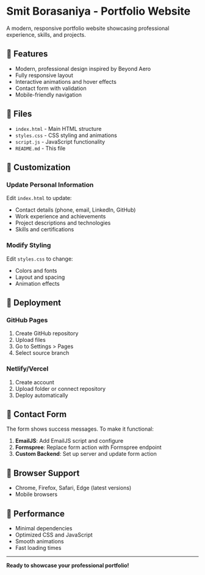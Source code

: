 # Smit Borasaniya - Portfolio Website

A modern, responsive portfolio website showcasing professional experience, skills, and projects.

## 🚀 Features

- Modern, professional design inspired by Beyond Aero
- Fully responsive layout
- Interactive animations and hover effects
- Contact form with validation
- Mobile-friendly navigation

## 📁 Files

- `index.html` - Main HTML structure
- `styles.css` - CSS styling and animations
- `script.js` - JavaScript functionality
- `README.md` - This file

## 🎨 Customization

### Update Personal Information
Edit `index.html` to update:
- Contact details (phone, email, LinkedIn, GitHub)
- Work experience and achievements
- Project descriptions and technologies
- Skills and certifications

### Modify Styling
Edit `styles.css` to change:
- Colors and fonts
- Layout and spacing
- Animation effects

## 🚀 Deployment

### GitHub Pages
1. Create GitHub repository
2. Upload files
3. Go to Settings > Pages
4. Select source branch

### Netlify/Vercel
1. Create account
2. Upload folder or connect repository
3. Deploy automatically

## 📧 Contact Form

The form shows success messages. To make it functional:

1. **EmailJS**: Add EmailJS script and configure
2. **Formspree**: Replace form action with Formspree endpoint
3. **Custom Backend**: Set up server and update form action

## 📱 Browser Support

- Chrome, Firefox, Safari, Edge (latest versions)
- Mobile browsers

## 🔧 Performance

- Minimal dependencies
- Optimized CSS and JavaScript
- Smooth animations
- Fast loading times

---

**Ready to showcase your professional portfolio!** 